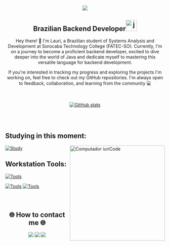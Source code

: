 <!-- welcome -->
<h1 align="center">
   <img src="https://readme-typing-svg.demolab.com?font=Creepster&size=60&duration=1000&pause=1000&color=637EC7&center=true&vCenter=true&width=800&lines=Hey!;This+is+my+GitHub+account!" />
</h1>

<!-- introduction -->
<div>
  <h2 align="center";>Brazilian Backend Developer<img width=35 src="https://cdn.jsdelivr.net/gh/devicons/devicon/icons/java/java-original.svg" alt="java logo"/> </h2> 
  <p style="text-align: center;">Hey there! 👋 I'm Lauri, a Brazilian student of Systems Analysis and Development at Sorocaba Technology College (FATEC-SO). Currently, I'm on a journey to become a proficient backend developer, excited to 
  dive deeper into the world of Java and dedicate myself to mastering this versatile language for backend development.</p>
  <p style="text-align: center;">If you're interested in tracking my progress and exploring the projects I'm working on, feel free to check out my GitHub repositories. I'm always open to feedback, collaboration, and learning from the 
  community 💻</p>
</div><br>


<!-- total commits -->
<div align="center">
   
  [![GitHub stats](https://github-readme-stats.vercel.app/api?username=LauriESB&hide_border=false&count_private=true&show_icons=true&theme=discord_old_blurple&rank_icon=github)](https://github.com/LauriESB)
  <!--<img width="473" src="https://github-readme-stats.vercel.app/api/top-langs?username=lauriesb&locale=en&hide_title=false&layout=compact&card_width=320&langs_count=5&theme=discord_old_blurple&hide_border=false" height="200" 
  alt="languages graph" />-->
</div><br><br>


<h2> Studying in this moment: </h2> 

[![Study](https://skillicons.dev/icons?i=java)](https://skillicons.dev) <img src="https://raw.githubusercontent.com/MicaelliMedeiros/micaellimedeiros/master/image/computer-illustration.png" min-width="300px" max-width="300px" width="300px" align="right" alt="Computador iuriCode">

<h2> Workstation Tools: </h2> 

[![Tools](https://skillicons.dev/icons?i=linux,vscode)](https://skillicons.dev)
<!-- <img src="https://netbeans.apache.org/images/apache-netbeans.svg" alt="NetBeans Logo" width="42" height="auto"> -->
[![Tools](https://skillicons.dev/icons?i=git,github)](https://skillicons.dev)
[![Tools](https://skillicons.dev/icons?i=netbeans)](https://skillicons.dev)

###
<br>
<!-- contact into -->
<h2 align="center">🌐 How to contact me 🌐</h2>
<div align="center">
  <a href="https://www.linkedin.com/in/laurisantinelli/"><img src="https://img.shields.io/badge/-LinkedIn-%230077B5?style=for-the-badge&logo=linkedin&logoColor=white"/></a>
  <a href = "mailto:ich.lauri@gmail.com"><img src="https://img.shields.io/badge/-Gmail-%23333?style=for-the-badge&logo=gmail&logoColor=white" target="_blank" /></a>
  <a href="https://stackoverflow.com/users/22364605/"><img src="https://img.shields.io/badge/Stack_Overflow-FE7A16?style=for-the-badge&logo=stack-overflow&logoColor=white"/></a> 
</div>

###

